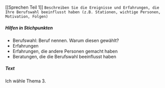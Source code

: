 [[Sprechen Teil 1]]
`Beschreiben Sie die Ereignisse und Erfahrungen, die Ihre Berufswahl beeinflusst haben (z.B. Stationen, wichtige Personen, Motivation, Folgen)`
##### Hilfen in Stichpunkten
- Berufswahl: Beruf nennen. Warum diesen gewählt?
- Erfahrungen
- Erfahrungen, die andere Personen gemacht haben
- Beratungen, die die Berufswahl beeinflusst haben
##### Text
Ich wähle Thema 3.